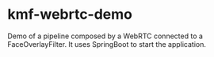 kmf-webrtc-demo
===============

Demo of a pipeline composed by a WebRTC connected to a FaceOverlayFilter. It uses SpringBoot to start the application.
